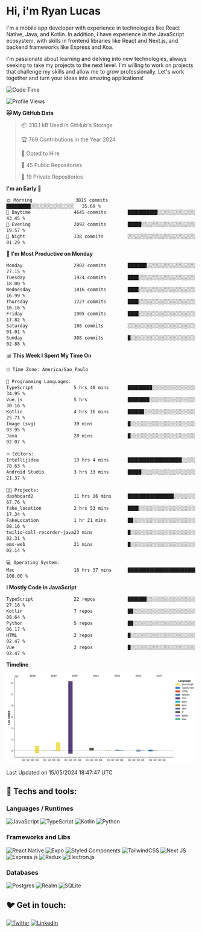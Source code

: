 # Hi, i'm Ryan Lucas

I'm a mobile app developer with experience in technologies like React Native, Java, and Kotlin.
In addition, I have experience in the JavaScript ecosystem, with skills in frontend libraries like React and Next.js, and backend frameworks like Express and Koa.

I'm passionate about learning and delving into new technologies, always seeking to take my projects to the next level. I'm willing to work on projects that challenge my skills and allow me to grow professionally. Let's work together and turn your ideas into amazing applications!


<!--START_SECTION:waka-->
![Code Time](http://img.shields.io/badge/Code%20Time-310%20hrs%2053%20mins-blue)

![Profile Views](http://img.shields.io/badge/Profile%20Views-21-blue)

**🐱 My GitHub Data** 

> 📦 310.1 kB Used in GitHub's Storage 
 > 
> 🏆 769 Contributions in the Year 2024
 > 
> 💼 Opted to Hire
 > 
> 📜 45 Public Repositories 
 > 
> 🔑 19 Private Repositories 
 > 
**I'm an Early 🐤** 

```text
🌞 Morning                3815 commits        █████████░░░░░░░░░░░░░░░░   35.69 % 
🌆 Daytime                4645 commits        ███████████░░░░░░░░░░░░░░   43.45 % 
🌃 Evening                2092 commits        █████░░░░░░░░░░░░░░░░░░░░   19.57 % 
🌙 Night                  138 commits         ░░░░░░░░░░░░░░░░░░░░░░░░░   01.29 % 
```
📅 **I'm Most Productive on Monday** 

```text
Monday                   2902 commits        ███████░░░░░░░░░░░░░░░░░░   27.15 % 
Tuesday                  1924 commits        ████░░░░░░░░░░░░░░░░░░░░░   18.00 % 
Wednesday                1816 commits        ████░░░░░░░░░░░░░░░░░░░░░   16.99 % 
Thursday                 1727 commits        ████░░░░░░░░░░░░░░░░░░░░░   16.16 % 
Friday                   1905 commits        ████░░░░░░░░░░░░░░░░░░░░░   17.82 % 
Saturday                 108 commits         ░░░░░░░░░░░░░░░░░░░░░░░░░   01.01 % 
Sunday                   308 commits         █░░░░░░░░░░░░░░░░░░░░░░░░   02.88 % 
```


📊 **This Week I Spent My Time On** 

```text
🕑︎ Time Zone: America/Sao_Paulo

💬 Programming Languages: 
TypeScript               5 hrs 48 mins       █████████░░░░░░░░░░░░░░░░   34.95 % 
Vue.js                   5 hrs               ████████░░░░░░░░░░░░░░░░░   30.16 % 
Kotlin                   4 hrs 16 mins       ██████░░░░░░░░░░░░░░░░░░░   25.71 % 
Image (svg)              39 mins             █░░░░░░░░░░░░░░░░░░░░░░░░   03.95 % 
Java                     20 mins             █░░░░░░░░░░░░░░░░░░░░░░░░   02.07 % 

🔥 Editors: 
Intellijidea             13 hrs 4 mins       ████████████████████░░░░░   78.63 % 
Android Studio           3 hrs 33 mins       █████░░░░░░░░░░░░░░░░░░░░   21.37 % 

🐱‍💻 Projects: 
dashboard2               11 hrs 16 mins      █████████████████░░░░░░░░   67.76 % 
fake_location            2 hrs 53 mins       ████░░░░░░░░░░░░░░░░░░░░░   17.34 % 
FakeLocation             1 hr 21 mins        ██░░░░░░░░░░░░░░░░░░░░░░░   08.16 % 
twilio-call-recorder-java23 mins             █░░░░░░░░░░░░░░░░░░░░░░░░   02.31 % 
ems-web                  21 mins             █░░░░░░░░░░░░░░░░░░░░░░░░   02.14 % 

💻 Operating System: 
Mac                      16 hrs 37 mins      █████████████████████████   100.00 % 
```

**I Mostly Code in JavaScript** 

```text
TypeScript               22 repos            ███████░░░░░░░░░░░░░░░░░░   27.16 % 
Kotlin                   7 repos             ██░░░░░░░░░░░░░░░░░░░░░░░   08.64 % 
Python                   5 repos             ██░░░░░░░░░░░░░░░░░░░░░░░   06.17 % 
HTML                     2 repos             █░░░░░░░░░░░░░░░░░░░░░░░░   02.47 % 
Vue                      2 repos             █░░░░░░░░░░░░░░░░░░░░░░░░   02.47 % 
```



**Timeline**

![Lines of Code chart](https://raw.githubusercontent.com/RyanGst/RyanGst/main/assets/bar_graph.png)


 Last Updated on 15/05/2024 18:47:47 UTC
<!--END_SECTION:waka-->

## 🔧 Techs and tools: 

### Languages / Runtimes
![JavaScript](https://img.shields.io/badge/javascript-%23323330.svg?style=for-the-badge&logo=javascript&logoColor=%23F7DF1E)
![TypeScript](https://img.shields.io/badge/typescript-%23007ACC.svg?style=for-the-badge&logo=typescript&logoColor=white)
![Kotlin](https://img.shields.io/badge/kotlin-%230095D5.svg?style=for-the-badge&logo=kotlin&logoColor=white) ![Python](https://img.shields.io/badge/python-3670A0?style=for-the-badge&logo=python&logoColor=ffdd54)

### Frameworks and Libs
![React Native](https://img.shields.io/badge/react_native-%2320232a.svg?style=for-the-badge&logo=react&logoColor=%2361DAFB)
![Expo](https://img.shields.io/badge/expo-1C1E24?style=for-the-badge&logo=expo&logoColor=#D04A37)
![Styled Components](https://img.shields.io/badge/styled--components-DB7093?style=for-the-badge&logo=styled-components&logoColor=white)
![TailwindCSS](https://img.shields.io/badge/tailwindcss-%2338B2AC.svg?style=for-the-badge&logo=tailwind-css&logoColor=white)
![Next JS](https://img.shields.io/badge/Next-black?style=for-the-badge&logo=next.js&logoColor=white)
![Express.js](https://img.shields.io/badge/express.js-%23404d59.svg?style=for-the-badge&logo=express&logoColor=%2361DAFB)
![Redux](https://img.shields.io/badge/redux-%23593d88.svg?style=for-the-badge&logo=redux&logoColor=white)
![Electron.js](https://img.shields.io/badge/Electron-191970?style=for-the-badge&logo=Electron&logoColor=white)

### Databases
![Postgres](https://img.shields.io/badge/postgres-%23316192.svg?style=for-the-badge&logo=postgresql&logoColor=white)
![Realm](https://img.shields.io/badge/Realm-39477F?style=for-the-badge&logo=realm&logoColor=white)
![SQLite](https://img.shields.io/badge/sqlite-%2307405e.svg?style=for-the-badge&logo=sqlite&logoColor=white)

## 🐦 Get in touch:

[![Twitter](https://img.shields.io/badge/Twitter-%231DA1F2.svg?style=for-the-badge&logo=Twitter&logoColor=white)](https://twitter.com/ryangst_)
[![LinkedIn](https://img.shields.io/badge/linkedin-%230077B5.svg?style=for-the-badge&logo=linkedin&logoColor=white)](https://www.linkedin.com/in/ryan-lucas-machado/)
